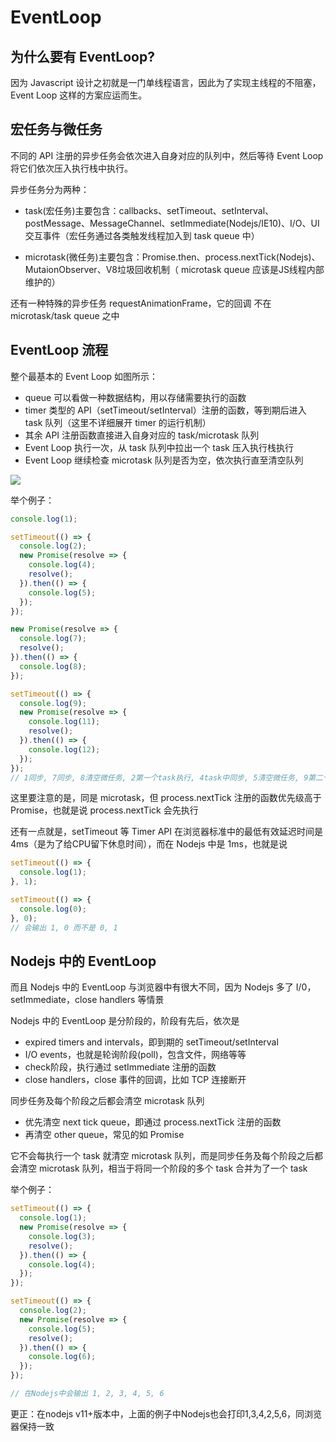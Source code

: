 # EventLoop

## 为什么要有 EventLoop?

因为 Javascript 设计之初就是一门单线程语言，因此为了实现主线程的不阻塞，Event Loop 这样的方案应运而生。

## 宏任务与微任务

不同的 API 注册的异步任务会依次进入自身对应的队列中，然后等待 Event Loop 将它们依次压入执行栈中执行。

异步任务分为两种：

- task(宏任务)主要包含：callbacks、setTimeout、setInterval、postMessage、MessageChannel、setImmediate(Nodejs/IE10)、I/O、UI 交互事件（宏任务通过各类触发线程加入到 task queue 中）
  
- microtask(微任务)主要包含：Promise.then、process.nextTick(Nodejs)、MutaionObserver、V8垃圾回收机制（ microtask queue 应该是JS线程内部维护的）

还有一种特殊的异步任务 requestAnimationFrame，它的回调  不在 microtask/task queue 之中

## EventLoop 流程

整个最基本的 Event Loop 如图所示：

- queue 可以看做一种数据结构，用以存储需要执行的函数
- timer 类型的 API（setTimeout/setInterval）注册的函数，等到期后进入 task 队列（这里不详细展开 timer 的运行机制）
- 其余 API 注册函数直接进入自身对应的 task/microtask 队列
- Event Loop 执行一次，从 task 队列中拉出一个 task 压入执行栈执行
- Event Loop 继续检查 microtask 队列是否为空，依次执行直至清空队列

<img src="/Learning-notes/img/eventloop.png">

举个例子：

```js
console.log(1);

setTimeout(() => {
  console.log(2);
  new Promise(resolve => {
    console.log(4);
    resolve();
  }).then(() => {
    console.log(5);
  });
});

new Promise(resolve => {
  console.log(7);
  resolve();
}).then(() => {
  console.log(8);
});

setTimeout(() => {
  console.log(9);
  new Promise(resolve => {
    console.log(11);
    resolve();
  }).then(() => {
    console.log(12);
  });
});
// 1同步, 7同步, 8清空微任务, 2第一个task执行, 4task中同步, 5清空微任务, 9第二个task执行, 11task中同步, 12清空微任务
```

这里要注意的是，同是 microtask，但 process.nextTick 注册的函数优先级高于 Promise，也就是说 process.nextTick 会先执行

还有一点就是，setTimeout 等 Timer API 在浏览器标准中的最低有效延迟时间是 4ms（是为了给CPU留下休息时间），而在 Nodejs 中是 1ms，也就是说

```js
setTimeout(() => {
  console.log(1);
}, 1);

setTimeout(() => {
  console.log(0);
}, 0);
// 会输出 1, 0 而不是 0, 1
```

## Nodejs 中的 EventLoop

而且 Nodejs 中的 EventLoop 与浏览器中有很大不同，因为 Nodejs 多了 I/0，setImmediate，close handlers 等情景

Nodejs 中的 EventLoop 是分阶段的，阶段有先后，依次是

- expired timers and intervals，即到期的 setTimeout/setInterval
- I/O events，也就是轮询阶段(poll)，包含文件，网络等等
- check阶段，执行通过 setImmediate 注册的函数
- close handlers，close 事件的回调，比如 TCP 连接断开

同步任务及每个阶段之后都会清空 microtask 队列

- 优先清空 next tick queue，即通过 process.nextTick 注册的函数
- 再清空 other queue，常见的如 Promise

它不会每执行一个 task 就清空 microtask 队列，而是同步任务及每个阶段之后都会清空 microtask 队列，相当于将同一个阶段的多个 task 合并为了一个 task

举个例子：

```js
setTimeout(() => {
  console.log(1);
  new Promise(resolve => {
    console.log(3);
    resolve();
  }).then(() => {
    console.log(4);
  });
});

setTimeout(() => {
  console.log(2);
  new Promise(resolve => {
    console.log(5);
    resolve();
  }).then(() => {
    console.log(6);
  });
});

// 在Nodejs中会输出 1, 2, 3, 4, 5, 6
```

更正：在nodejs v11+版本中，上面的例子中Nodejs也会打印1,3,4,2,5,6，同浏览器保持一致